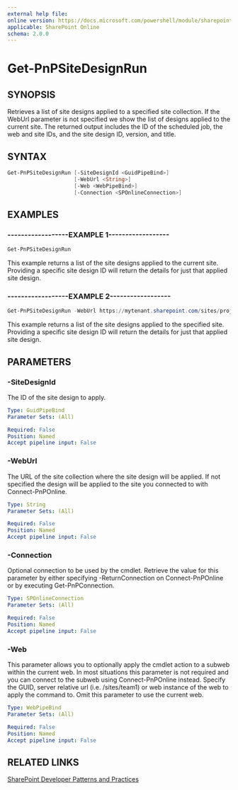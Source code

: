 ```yaml
---
external help file:
online version: https://docs.microsoft.com/powershell/module/sharepoint-pnp/get-pnpsitedesignrun
applicable: SharePoint Online
schema: 2.0.0
---
```


# Get-PnPSiteDesignRun

## SYNOPSIS
Retrieves a list of site designs applied to a specified site collection. If the WebUrl parameter is not specified we show the list of designs applied to the current site. The returned output includes the ID of the scheduled job, the web and site IDs, and the site design ID, version, and title.

## SYNTAX

```powershell
Get-PnPSiteDesignRun [-SiteDesignId <GuidPipeBind>]
                     [-WebUrl <String>]
                     [-Web <WebPipeBind>]
                     [-Connection <SPOnlineConnection>]
```

## EXAMPLES

### ------------------EXAMPLE 1------------------
```powershell
Get-PnPSiteDesignRun
```

This example returns a list of the site designs applied to the current site. Providing a specific site design ID will return the details for just that applied site design.

### ------------------EXAMPLE 2------------------
```powershell
Get-PnPSiteDesignRun -WebUrl https://mytenant.sharepoint.com/sites/project
```

This example returns a list of the site designs applied to the specified site. Providing a specific site design ID will return the details for just that applied site design.

## PARAMETERS

### -SiteDesignId
The ID of the site design to apply.

```yaml
Type: GuidPipeBind
Parameter Sets: (All)

Required: False
Position: Named
Accept pipeline input: False
```

### -WebUrl
The URL of the site collection where the site design will be applied. If not specified the design will be applied to the site you connected to with Connect-PnPOnline.

```yaml
Type: String
Parameter Sets: (All)

Required: False
Position: Named
Accept pipeline input: False
```

### -Connection
Optional connection to be used by the cmdlet. Retrieve the value for this parameter by either specifying -ReturnConnection on Connect-PnPOnline or by executing Get-PnPConnection.

```yaml
Type: SPOnlineConnection
Parameter Sets: (All)

Required: False
Position: Named
Accept pipeline input: False
```

### -Web
This parameter allows you to optionally apply the cmdlet action to a subweb within the current web. In most situations this parameter is not required and you can connect to the subweb using Connect-PnPOnline instead. Specify the GUID, server relative url (i.e. /sites/team1) or web instance of the web to apply the command to. Omit this parameter to use the current web.

```yaml
Type: WebPipeBind
Parameter Sets: (All)

Required: False
Position: Named
Accept pipeline input: False
```

## RELATED LINKS

[SharePoint Developer Patterns and Practices](https://aka.ms/sppnp)
